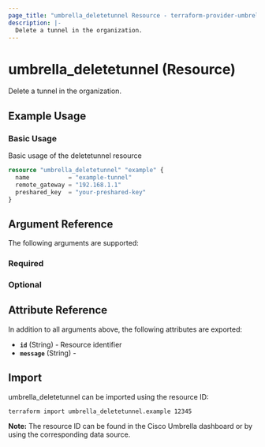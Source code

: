 ```yaml
---
page_title: "umbrella_deletetunnel Resource - terraform-provider-umbrella"
description: |-
  Delete a tunnel in the organization.
---
```


# umbrella_deletetunnel (Resource)

Delete a tunnel in the organization.

## Example Usage


### Basic Usage

Basic usage of the deletetunnel resource

```terraform
resource "umbrella_deletetunnel" "example" {
  name           = "example-tunnel"
  remote_gateway = "192.168.1.1"
  preshared_key  = "your-preshared-key"
}
```



## Argument Reference

The following arguments are supported:

### Required



### Optional



## Attribute Reference

In addition to all arguments above, the following attributes are exported:

- **`id`** (String) - Resource identifier
- **`message`** (String) - 



## Import

umbrella_deletetunnel can be imported using the resource ID:

```shell
terraform import umbrella_deletetunnel.example 12345
```

**Note:** The resource ID can be found in the Cisco Umbrella dashboard or by using the corresponding data source.

